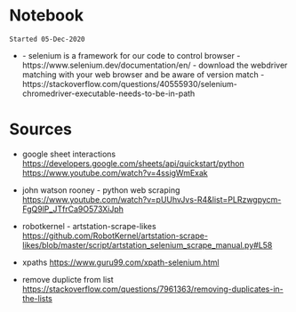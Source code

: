 # Notebook
`Started 05-Dec-2020`

- <Selenium>
    - selenium is a framework for our code to control browser
        - https://www.selenium.dev/documentation/en/
        - download the webdriver matching with your web browser and be aware of version match
            - https://stackoverflow.com/questions/40555930/selenium-chromedriver-executable-needs-to-be-in-path




# Sources
- google sheet interactions
https://developers.google.com/sheets/api/quickstart/python
https://www.youtube.com/watch?v=4ssigWmExak

- john watson rooney - python web scraping
https://www.youtube.com/watch?v=pUUhvJvs-R4&list=PLRzwgpycm-FgQ9lP_JTfrCa9O573XiJph

- robotkernel - artstation-scrape-likes
https://github.com/RobotKernel/artstation-scrape-likes/blob/master/script/artstation_selenium_scrape_manual.py#L58

- xpaths
https://www.guru99.com/xpath-selenium.html

- remove duplicte from list
https://stackoverflow.com/questions/7961363/removing-duplicates-in-the-lists
